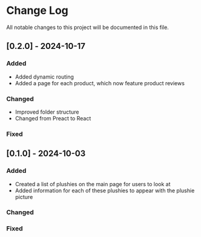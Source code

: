 
# Change Log
All notable changes to this project will be documented in this file.
 
## [0.2.0] - 2024-10-17
 
### Added

- Added dynamic routing
- Added a page for each product, which now feature product reviews
 
### Changed
- Improved folder structure
- Changed from Preact to React
 
### Fixed
 
## [0.1.0] - 2024-10-03
 
### Added
- Created a list of plushies on the main page for users to look at 
- Added information for each of these plushies to appear with the plushie picture
   
### Changed
 
### Fixed